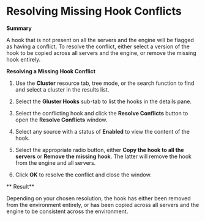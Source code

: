 # Resolving Missing Hook Conflicts

**Summary**

A hook that is not present on all the servers and the engine will be flagged as having a conflict. To resolve the conflict, either select a version of the hook to be copied across all servers and the engine, or remove the missing hook entirely.

**Resolving a Missing Hook Conflict**

1. Use the **Cluster** resource tab, tree mode, or the search function to find and select a cluster in the results list.

2. Select the **Gluster Hooks** sub-tab to list the hooks in the details pane.

3. Select the conflicting hook and click the **Resolve Conflicts** button to open the **Resolve Conflicts** window.

4. Select any source with a status of **Enabled** to view the content of the hook.

5. Select the appropriate radio button, either **Copy the hook to all the servers** or **Remove the missing hook**. The latter will remove the hook from the engine and all servers.

6. Click **OK** to resolve the conflict and close the window.

** Result**

Depending on your chosen resolution, the hook has either been removed from the environment entirely, or has been copied across all servers and the engine to be consistent across the environment.
